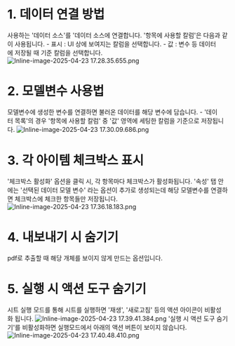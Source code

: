 # 1. 데이터 연결 방법

사용하는 '데이터 소스'를 '데이터 소스에 연결합니다.
'항목에 사용할 칼럼'은 다음과 같이 사용됩니다.
- 표시 : UI 상에 보여지는 칼럼을 선택합니다.
- 값 : 변수 등 데이터에 저장될 때 기준 칼럼을 선택합니다.
![Inline-image-2025-04-23 17.28.35.655.png](https://innowireless.dooray.com/wikis/3721907557634347007/files/4052477209220503323)

# 2. 모델변수 사용법

모델변수에 생성한 변수를 연결하면 불러온 데이터를 해당 변수에 담습니다.
- '데이터 목록'의 경우 '항목에 사용할 칼럼' 중 '값' 영역에 세팅한 칼럼을 기준으로 저장됩니다.
![Inline-image-2025-04-23 17.30.09.686.png](https://innowireless.dooray.com/wikis/3721907557634347007/files/4052477997564325719)

# 3. 각 아이템 체크박스 표시

'체크박스 활성화' 옵션을 클릭 시, 각 항목마다 체크박스가 활성화됩니다.
'속성' 탭 안에는 '선택된 데이터 모델 변수' 라는 옵션이 추가로 생성되는데 해당 모델변수를 연결하면 체크박스에 체크한 항목들만 저장됩니다.
![Inline-image-2025-04-23 17.36.18.183.png](https://innowireless.dooray.com/wikis/3721907557634347007/files/4052481089620461821)

# 4. 내보내기 시 숨기기

pdf로 추출할 때 해당 개체를 보이지 않게 만드는 옵션입니다.

# 5. 실행 시 액션 도구 숨기기

시트 실행 모드를 통해 시트를 실행하면 '재생', '새로고침' 등의 액션 아이콘이 비활성화 됩니다.
![Inline-image-2025-04-23 17.39.41.384.png](https://innowireless.dooray.com/wikis/3721907557634347007/files/4052482793923226744)
'실행 시 액션 도구 숨기기'를 비활성화하면 실행모드에서 아래의 액션 버튼이 보이지 않습니다.
![Inline-image-2025-04-23 17.40.48.410.png](https://innowireless.dooray.com/wikis/3721907557634347007/files/4052483356119148385)
